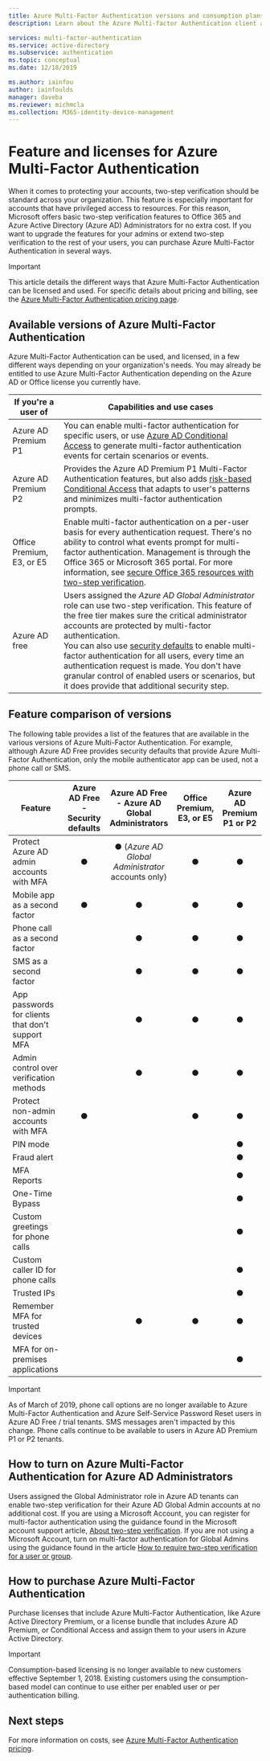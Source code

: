 ```yaml
---
title: Azure Multi-Factor Authentication versions and consumption plans
description: Learn about the Azure Multi-factor Authentication client and different methods and versions available. 

services: multi-factor-authentication
ms.service: active-directory
ms.subservice: authentication
ms.topic: conceptual
ms.date: 12/18/2019

ms.author: iainfou
author: iainfoulds
manager: daveba
ms.reviewer: michmcla
ms.collection: M365-identity-device-management
---
```

# Feature and licenses for Azure Multi-Factor Authentication

When it comes to protecting your accounts, two-step verification should be standard across your organization. This feature is especially important for accounts that have privileged access to resources. For this reason, Microsoft offers basic two-step verification features to Office 365 and Azure Active Directory (Azure AD) Administrators for no extra cost. If you want to upgrade the features for your admins or extend two-step verification to the rest of your users, you can purchase Azure Multi-Factor Authentication in several ways.

> [!IMPORTANT]
> This article details the different ways that Azure Multi-Factor Authentication can be licensed and used. For specific details about pricing and billing, see the [Azure Multi-Factor Authentication pricing page](https://azure.microsoft.com/pricing/details/multi-factor-authentication/).

## Available versions of Azure Multi-Factor Authentication

Azure Multi-Factor Authentication can be used, and licensed, in a few different ways depending on your organization's needs. You may already be entitled to use Azure Multi-Factor Authentication depending on the Azure AD or Office license you currently have.

| If you're a user of | Capabilities and use cases |
| --- | --- |
| Azure AD Premium P1 | You can enable multi-factor authentication for specific users, or use [Azure AD Conditional Access](../conditional-access/overview.md) to generate multi-factor authentication events for certain scenarios or events. |
| Azure AD Premium P2 | Provides the Azure AD Premium P1 Multi-Factor Authentication features, but also adds [risk-based Conditional Access](../conditional-access/howto-conditional-access-policy-risk.md) that adapts to user's patterns and minimizes multi-factor authentication prompts. |
| Office Premium, E3, or E5 | Enable multi-factor authentication on a per-user basis for every authentication request. There's no ability to control what events prompt for multi-factor authentication. Management is through the Office 365 or Microsoft 365 portal. For more information, see [secure Office 365 resources with two-step verification](https://support.office.com/article/Set-up-multi-factor-authentication-for-Office-365-users-8f0454b2-f51a-4d9c-bcde-2c48e41621c6). |
| Azure AD free | Users assigned the *Azure AD Global Administrator* role can use two-step verification. This feature of the free tier makes sure the critical administrator accounts are protected by multi-factor authentication.<br />You can also use [security defaults](../conditional-access/concept-conditional-access-security-defaults.md) to enable multi-factor authentication for all users, every time an authentication request is made. You don't have granular control of enabled users or scenarios, but it does provide that additional security step. |

## Feature comparison of versions

The following table provides a list of the features that are available in the various versions of Azure Multi-Factor Authentication. For example, although Azure AD Free provides security defaults that provide Azure Multi-Factor Authentication, only the mobile authenticator app can be used, not a phone call or SMS.

| Feature | Azure AD Free - Security defaults | Azure AD Free - Azure AD Global Administrators | Office Premium, E3, or E5 | Azure AD Premium P1 or P2 |
| --- |:---:|:---:|:---:|:---:|
| Protect Azure AD admin accounts with MFA | ● | ● (*Azure AD Global Administrator* accounts only) | ● | ● |
| Mobile app as a second factor | ● | ● | ● | ● |
| Phone call as a second factor | | ● | ● | ● |
| SMS as a second factor | | ● | ● | ● |
| App passwords for clients that don't support MFA | | ● | ● | ● |
| Admin control over verification methods | | ● | ● | ● |
| Protect non-admin accounts with MFA | ● | | ● | ● |
| PIN mode | | | | ● |
| Fraud alert | | | | ● |
| MFA Reports | | | | ● |
| One-Time Bypass | | | | ● |
| Custom greetings for phone calls | | | | ● |
| Custom caller ID for phone calls | | | | ● |
| Trusted IPs | | | | ● |
| Remember MFA for trusted devices | | ● | ● | ● |
| MFA for on-premises applications | | | | ● |

> [!IMPORTANT]
> As of March of 2019, phone call options are no longer available to Azure Multi-Factor Authentication and Azure Self-Service Password Reset users in Azure AD Free / trial tenants. SMS messages aren't impacted by this change. Phone calls continue to be available to users in Azure AD Premium P1 or P2 tenants.

## How to turn on Azure Multi-Factor Authentication for Azure AD Administrators

Users assigned the Global Administrator role in Azure AD tenants can enable two-step verification for their Azure AD Global Admin accounts at no additional cost. If you are using a Microsoft Account, you can register for multi-factor authentication using the guidance found in the Microsoft account support article, [About two-step verification](https://support.microsoft.com/help/12408/microsoft-account-about-two-step-verification). If you are not using a Microsoft Account, turn on multi-factor authentication for Global Admins using the guidance found in the article [How to require two-step verification for a user or group](howto-mfa-userstates.md).

## How to purchase Azure Multi-Factor Authentication

Purchase licenses that include Azure Multi-Factor Authentication, like Azure Active Directory Premium, or a license bundle that includes Azure AD Premium, or Conditional Access and assign them to your users in Azure Active Directory.

> [!IMPORTANT]
> Consumption-based licensing is no longer available to new customers effective September 1, 2018. Existing customers using the consumption-based model can continue to use either per enabled user or per authentication billing.

## Next steps

For more information on costs, see [Azure Multi-Factor Authentication pricing](https://azure.microsoft.com/pricing/details/multi-factor-authentication/).
